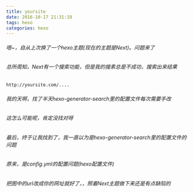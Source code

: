 ```yaml
---
title: yoursite
date: 2016-10-17 21:31:19
tags: hexo
categories: hexo
---
```



###### 唔~，自从上次换了一个hexo主题(现在的主题是Next)。问题来了

###### 总所周知，Next有一个搜索功能，但是我的搜素总是不成功，搜索出来结果
	http://yoursite.com/....
###### 我的天啊，找了半天hexo-generator-search里的配置文件每次需要手改
###### 这怎么可能呢，肯定没找对呀

###### 最后，终于让我找到了，我一直以为是hexo-generator-search里的配置文件的问题
###### 原来，是config.yml的配置问题(hexo配置文件)

###### 把图中的url改成你的网址就好了，，照着Next主题做下来还是有点缺陷的
